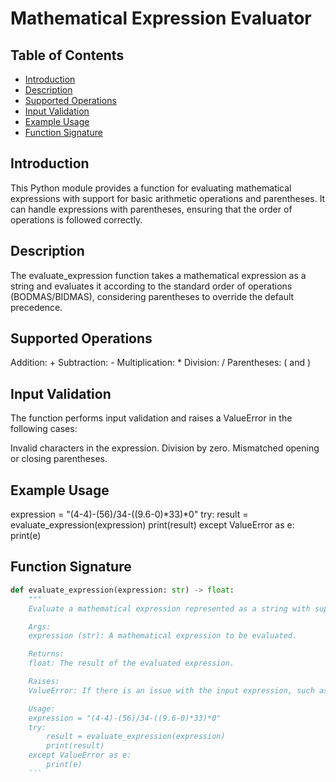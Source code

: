# Mathematical Expression Evaluator

## Table of Contents
- [Introduction](#introduction)
- [Description](#description)
- [Supported Operations](#supported-operations)
- [Input Validation](#input-validation)
- [Example Usage](#example-usage)
- [Function Signature](#function-signature)

## Introduction
This Python module provides a function for evaluating mathematical expressions with support for basic arithmetic operations and parentheses. It can handle expressions with parentheses, ensuring that the order of operations is followed correctly.

## Description
The evaluate_expression function takes a mathematical expression as a string and evaluates it according to the standard order of operations (BODMAS/BIDMAS), considering parentheses to override the default precedence.

## Supported Operations
Addition: +
Subtraction: -
Multiplication: *
Division: /
Parentheses: ( and )

## Input Validation
The function performs input validation and raises a ValueError in the following cases:

Invalid characters in the expression.
Division by zero.
Mismatched opening or closing parentheses.

## Example Usage
expression = "(4-4)-(56)/34-((9.6-0)*33)*0"
try:
    result = evaluate_expression(expression)
    print(result)
except ValueError as e:
    print(e)

## Function Signature

```python
def evaluate_expression(expression: str) -> float:
    """
    Evaluate a mathematical expression represented as a string with support for +, -, *, /, (, and ).

    Args:
    expression (str): A mathematical expression to be evaluated.

    Returns:
    float: The result of the evaluated expression.

    Raises:
    ValueError: If there is an issue with the input expression, such as invalid characters or division by zero.

    Usage:
    expression = "(4-4)-(56)/34-((9.6-0)*33)*0"
    try:
        result = evaluate_expression(expression)
        print(result)
    except ValueError as e:
        print(e)
    ```
